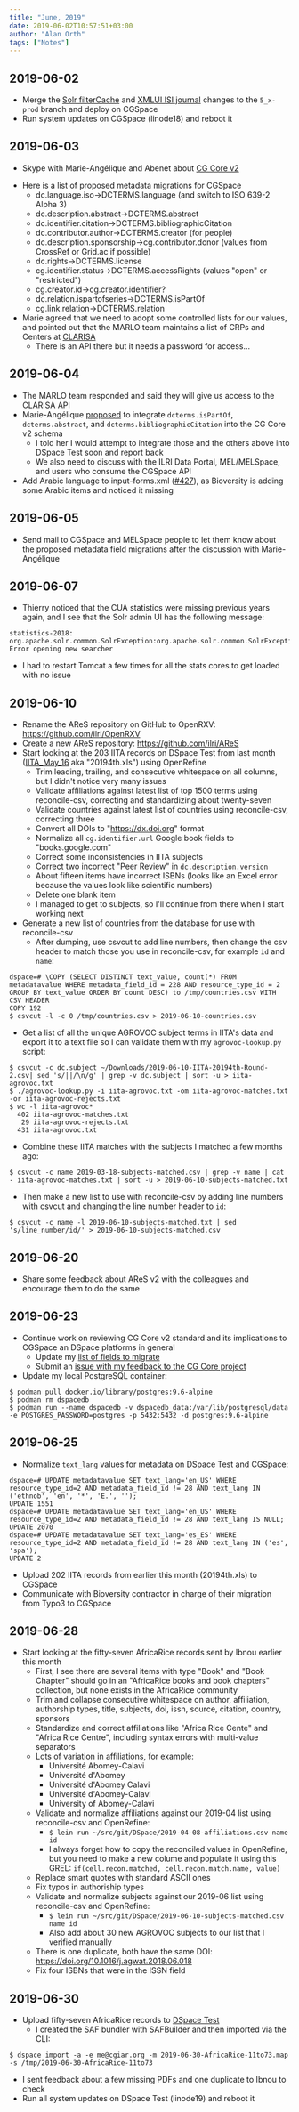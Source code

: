 ```yaml
---
title: "June, 2019"
date: 2019-06-02T10:57:51+03:00
author: "Alan Orth"
tags: ["Notes"]
---
```


## 2019-06-02

- Merge the [Solr filterCache](https://github.com/ilri/DSpace/pull/425) and [XMLUI ISI journal](https://github.com/ilri/DSpace/pull/426) changes to the `5_x-prod` branch and deploy on CGSpace
- Run system updates on CGSpace (linode18) and reboot it

## 2019-06-03

- Skype with Marie-Angélique and Abenet about [CG Core v2](https://agriculturalsemantics.github.io/cg-core/cgcore.html)

<!--more-->

- Here is a list of proposed metadata migrations for CGSpace
  - dc.language.iso→DCTERMS.language (and switch to ISO 639-2 Alpha 3)
  - dc.description.abstract→DCTERMS.abstract
  - dc.identifier.citation→DCTERMS.bibliographicCitation
  - dc.contributor.author→DCTERMS.creator (for people)
  - dc.description.sponsorship→cg.contributor.donor (values from CrossRef or Grid.ac if possible)
  - dc.rights→DCTERMS.license
  - cg.identifier.status→DCTERMS.accessRights (values "open" or "restricted")
  - cg.creator.id→cg.creator.identifier?
  - dc.relation.ispartofseries→DCTERMS.isPartOf
  - cg.link.relation→DCTERMS.relation
- Marie agreed that we need to adopt some controlled lists for our values, and pointed out that the MARLO team maintains a list of CRPs and Centers at [CLARISA](https://clarisa.cgiar.org/)
  - There is an API there but it needs a password for access...

## 2019-06-04

- The MARLO team responded and said they will give us access to the CLARISA API
- Marie-Angélique [proposed](https://github.com/AgriculturalSemantics/cg-core/pull/1) to integrate `dcterms.isPartOf`, `dcterms.abstract`, and `dcterms.bibliographicCitation` into the CG Core v2 schema
  - I told her I would attempt to integrate those and the others above into DSpace Test soon and report back
  - We also need to discuss with the ILRI Data Portal, MEL/MELSpace, and users who consume the CGSpace API
- Add Arabic language to input-forms.xml ([#427](https://github.com/ilri/DSpace/pull/427)), as Bioversity is adding some Arabic items and noticed it missing

## 2019-06-05

- Send mail to CGSpace and MELSpace people to let them know about the proposed metadata field migrations after the discussion with Marie-Angélique

## 2019-06-07

- Thierry noticed that the CUA statistics were missing previous years again, and I see that the Solr admin UI has the following message:

```
statistics-2018: org.apache.solr.common.SolrException:org.apache.solr.common.SolrException: Error opening new searcher 
```

- I had to restart Tomcat a few times for all the stats cores to get loaded with no issue

## 2019-06-10

- Rename the AReS repository on GitHub to OpenRXV: https://github.com/ilri/OpenRXV
- Create a new AReS repository: https://github.com/ilri/AReS
- Start looking at the 203 IITA records on DSpace Test from last month ([IITA_May_16](https://dspacetest.cgiar.org/handle/10568/102032) aka "20194th.xls") using OpenRefine
  - Trim leading, trailing, and consecutive whitespace on all columns, but I didn't notice very many issues
  - Validate affiliations against latest list of top 1500 terms using reconcile-csv, correcting and standardizing about twenty-seven
  - Validate countries against latest list of countries using reconcile-csv, correcting three
  - Convert all DOIs to "https://dx.doi.org" format
  - Normalize all `cg.identifier.url` Google book fields to "books.google.com"
  - Correct some inconsistencies in IITA subjects
  - Correct two incorrect "Peer Review" in `dc.description.version`
  - About fifteen items have incorrect ISBNs (looks like an Excel error because the values look like scientific numbers)
  - Delete one blank item
  - I managed to get to subjects, so I'll continue from there when I start working next
- Generate a new list of countries from the database for use with reconcile-csv
  - After dumping, use csvcut to add line numbers, then change the csv header to match those you use in reconcile-csv, for example `id` and `name`:

```
dspace=# \COPY (SELECT DISTINCT text_value, count(*) FROM metadatavalue WHERE metadata_field_id = 228 AND resource_type_id = 2 GROUP BY text_value ORDER BY count DESC) to /tmp/countries.csv WITH CSV HEADER
COPY 192
$ csvcut -l -c 0 /tmp/countries.csv > 2019-06-10-countries.csv
```

- Get a list of all the unique AGROVOC subject terms in IITA's data and export it to a text file so I can validate them with my `agrovoc-lookup.py` script:

```
$ csvcut -c dc.subject ~/Downloads/2019-06-10-IITA-20194th-Round-2.csv| sed 's/||/\n/g' | grep -v dc.subject | sort -u > iita-agrovoc.txt
$ ./agrovoc-lookup.py -i iita-agrovoc.txt -om iita-agrovoc-matches.txt -or iita-agrovoc-rejects.txt
$ wc -l iita-agrovoc*
  402 iita-agrovoc-matches.txt
   29 iita-agrovoc-rejects.txt
  431 iita-agrovoc.txt
```

- Combine these IITA matches with the subjects I matched a few months ago:

```
$ csvcut -c name 2019-03-18-subjects-matched.csv | grep -v name | cat - iita-agrovoc-matches.txt | sort -u > 2019-06-10-subjects-matched.txt
```

- Then make a new list to use with reconcile-csv by adding line numbers with csvcut and changing the line number header to `id`:

```
$ csvcut -c name -l 2019-06-10-subjects-matched.txt | sed 's/line_number/id/' > 2019-06-10-subjects-matched.csv
```

## 2019-06-20

- Share some feedback about AReS v2 with the colleagues and encourage them to do the same

## 2019-06-23

- Continue work on reviewing CG Core v2 standard and its implications to CGSpace an DSpace platforms in general
  - Update my [list of fields to migrate](https://gist.github.com/alanorth/2db39e91f48d116e00a4edffd6ba6409)
  - Submit an [issue with my feedback to the CG Core project](https://github.com/AgriculturalSemantics/cg-core/issues/2)
- Update my local PostgreSQL container:

```
$ podman pull docker.io/library/postgres:9.6-alpine
$ podman rm dspacedb
$ podman run --name dspacedb -v dspacedb_data:/var/lib/postgresql/data -e POSTGRES_PASSWORD=postgres -p 5432:5432 -d postgres:9.6-alpine
```

## 2019-06-25

- Normalize `text_lang` values for metadata on DSpace Test and CGSpace:

```
dspace=# UPDATE metadatavalue SET text_lang='en_US' WHERE resource_type_id=2 AND metadata_field_id != 28 AND text_lang IN ('ethnob', 'en', '*', 'E.', '');
UPDATE 1551
dspace=# UPDATE metadatavalue SET text_lang='en_US' WHERE resource_type_id=2 AND metadata_field_id != 28 AND text_lang IS NULL;
UPDATE 2070
dspace=# UPDATE metadatavalue SET text_lang='es_ES' WHERE resource_type_id=2 AND metadata_field_id != 28 AND text_lang IN ('es', 'spa');
UPDATE 2
```

- Upload 202 IITA records from earlier this month (20194th.xls) to CGSpace
- Communicate with Bioversity contractor in charge of their migration from Typo3 to CGSpace

## 2019-06-28

- Start looking at the fifty-seven AfricaRice records sent by Ibnou earlier this month
  - First, I see there are several items with type "Book" and "Book Chapter" should go in an "AfricaRice books and book chapters" collection, but none exists in the AfricaRice community
  - Trim and collapse consecutive whitespace on author, affiliation, authorship types, title, subjects, doi, issn, source, citation, country, sponsors
  - Standardize and correct affiliations like "Africa Rice Cente" and "Africa Rice Centre", including syntax errors with multi-value separators
  - Lots of variation in affiliations, for example:
    - Université Abomey-Calavi
    - Université d'Abomey
    - Université d'Abomey Calavi
    - Université d'Abomey-Calavi
    - University of Abomey-Calavi
  - Validate and normalize affiliations against our 2019-04 list using reconcile-csv and OpenRefine:
    - `$ lein run ~/src/git/DSpace/2019-04-08-affiliations.csv name id`
    - I always forget how to copy the reconciled values in OpenRefine, but you need to make a new colume and populate it using this GREL: `if(cell.recon.matched, cell.recon.match.name, value)`
  - Replace smart quotes with standard ASCII ones
  - Fix typos in authoriship types
  - Validate and normalize subjects against our 2019-06 list using reconcile-csv and OpenRefine:
    - `$ lein run ~/src/git/DSpace/2019-06-10-subjects-matched.csv name id`
    - Also add about 30 new AGROVOC subjects to our list that I verified manually
  - There is one duplicate, both have the same DOI: https://doi.org/10.1016/j.agwat.2018.06.018
  - Fix four ISBNs that were in the ISSN field

## 2019-06-30

- Upload fifty-seven AfricaRice records to [DSpace Test](https://dspacetest.cgiar.org/handle/10568/102274)
  - I created the SAF bundler with SAFBuilder and then imported via the CLI:

```
$ dspace import -a -e me@cgiar.org -m 2019-06-30-AfricaRice-11to73.map -s /tmp/2019-06-30-AfricaRice-11to73
```

- I sent feedback about a few missing PDFs and one duplicate to Ibnou to check
- Run all system updates on DSpace Test (linode19) and reboot it

<!-- vim: set sw=2 ts=2: -->
